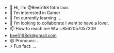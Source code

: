 - 👋 Hi, I’m @Bee5168 fotm laos
- 👀 I’m interested in Gamer
- 🌱 I’m currently learning ...
- 💞️ I’m looking to collaborate I want to have a lover.
- 📫 How to reach me W.a:+8562057057209
- bee5168ok@gmail.com
- 😄 Pronouns: ...
- ⚡ Fun fact: ...
<!---
Bee5168/Bee5168 is a ✨ special ✨ repository because its `README.md` (this file) appears on your GitHub profile.
You can click the Preview link to take a look at your changes.
--->
